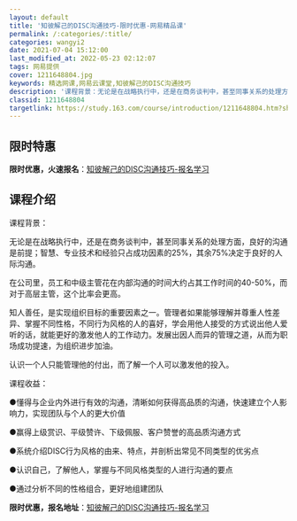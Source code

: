 ```yaml
---
layout: default
title: '知彼解己的DISC沟通技巧-限时优惠-网易精品课'
permalink: /:categories/:title/
categories: wangyi2
date: 2021-07-04 15:12:00
last_modified_at: 2022-05-23 02:12:07
tags: 网易提供
cover: 1211648804.jpg
keywords: 精选网课,网易云课堂,知彼解己的DISC沟通技巧
description: '课程背景：无论是在战略执行中，还是在商务谈判中，甚至同事关系的处理方面，良好的沟通是前提；智慧、专业技术和经验只占成功因'
classid: 1211648804
targetlink: https://study.163.com/course/introduction/1211648804.htm?share=1&shareId=1025206652&utm_campaign=share&utm_medium=iphoneShare&utm_source=&utm_u=1025206652
---
```


## 限时特惠

**限时优惠，火速报名**：[知彼解己的DISC沟通技巧-报名学习](https://study.163.com/course/introduction/1211648804.htm?share=1&shareId=1025206652&utm_campaign=share&utm_medium=iphoneShare&utm_source=&utm_u=1025206652)

## 课程介绍

课程背景：

无论是在战略执行中，还是在商务谈判中，甚至同事关系的处理方面，良好的沟通是前提；智慧、专业技术和经验只占成功因素的25%，其余75%决定于良好的人际沟通。

在公司里，员工和中级主管花在内部沟通的时间大约占其工作时间的40-50%，而对于高层主管，这个比率会更高。

知人善任，是实现组织目标的重要因素之一。管理者如果能够理解并尊重人性差异、掌握不同性格，不同行为风格的人的喜好，学会用他人接受的方式说出他人爱听的话，就能更好的激发他人的工作动力。发展出因人而异的管理之道，从而为职场成功提速，为组织进步加油。

认识一个人只能管理他的付出，而了解一个人可以激发他的投入。



课程收益：

●懂得与企业内外进行有效的沟通，清晰如何获得高品质的沟通，快速建立个人影响力，实现团队与个人的更大价值

●赢得上级赏识、平级赞许、下级佩服、客户赞誉的高品质沟通方式

●系统介绍DISC行为风格的由来、特点，并剖析出常见不同类型的优劣点

●认识自己，了解他人，掌握与不同风格类型的人进行沟通的要点

●通过分析不同的性格组合，更好地组建团队

**限时优惠，报名地址**：[知彼解己的DISC沟通技巧-报名学习](https://study.163.com/course/introduction/1211648804.htm?share=1&shareId=1025206652&utm_campaign=share&utm_medium=iphoneShare&utm_source=&utm_u=1025206652)

